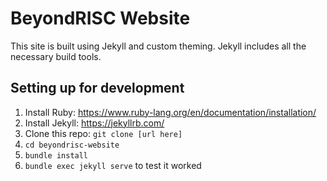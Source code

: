 # BeyondRISC Website

This site is built using Jekyll and custom theming. Jekyll includes all the necessary build tools.

## Setting up for development

1. Install Ruby: https://www.ruby-lang.org/en/documentation/installation/
2. Install Jekyll: https://jekyllrb.com/
3. Clone this repo:
   `git clone [url here]`
4. `cd beyondrisc-website`
5. `bundle install`
6. `bundle exec jekyll serve` to test it worked
